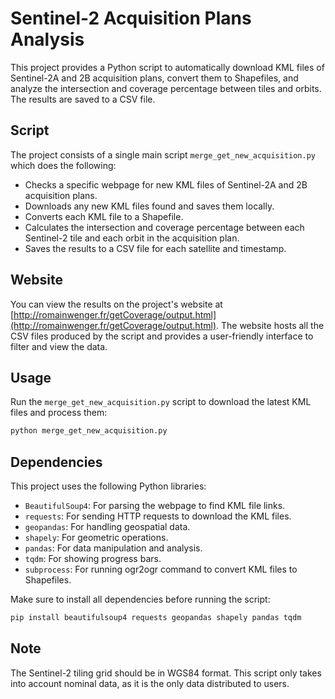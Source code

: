 # Sentinel-2 Acquisition Plans Analysis

This project provides a Python script to automatically download KML files of Sentinel-2A and 2B acquisition plans, convert them to Shapefiles, and analyze the intersection and coverage percentage between tiles and orbits. The results are saved to a CSV file.

## Script

The project consists of a single main script `merge_get_new_acquisition.py` which does the following:

- Checks a specific webpage for new KML files of Sentinel-2A and 2B acquisition plans.
- Downloads any new KML files found and saves them locally.
- Converts each KML file to a Shapefile.
- Calculates the intersection and coverage percentage between each Sentinel-2 tile and each orbit in the acquisition plan.
- Saves the results to a CSV file for each satellite and timestamp.

## Website

You can view the results on the project's website at [http://romainwenger.fr/getCoverage/output.html](http://romainwenger.fr/getCoverage/output.html). The website hosts all the CSV files produced by the script and provides a user-friendly interface to filter and view the data.

## Usage

Run the `merge_get_new_acquisition.py` script to download the latest KML files and process them:

```bash
python merge_get_new_acquisition.py
```

## Dependencies

This project uses the following Python libraries:

- `BeautifulSoup4`: For parsing the webpage to find KML file links.
- `requests`: For sending HTTP requests to download the KML files.
- `geopandas`: For handling geospatial data.
- `shapely`: For geometric operations.
- `pandas`: For data manipulation and analysis.
- `tqdm`: For showing progress bars.
- `subprocess`: For running ogr2ogr command to convert KML files to Shapefiles.

Make sure to install all dependencies before running the script:

```bash
pip install beautifulsoup4 requests geopandas shapely pandas tqdm
```

## Note

The Sentinel-2 tiling grid should be in WGS84 format. This script only takes into account nominal data, as it is the only data distributed to users.
